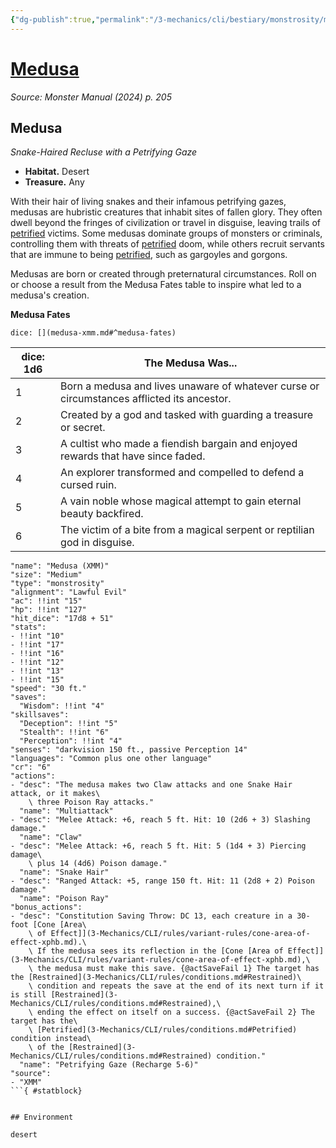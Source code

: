 ```yaml
---
{"dg-publish":true,"permalink":"/3-mechanics/cli/bestiary/monstrosity/medusa-xmm/","tags":["ttrpg-cli/compendium/src/5e/xmm","ttrpg-cli/monster/cr/6","ttrpg-cli/monster/environment/desert","ttrpg-cli/monster/size/medium","ttrpg-cli/monster/type/monstrosity"],"created":"2025-02-22T12:02:28.134-05:00","updated":"2025-02-26T17:46:10.345-05:00"}
---
```


# [Medusa](3-Mechanics/CLI/bestiary/monstrosity/medusa-xmm.md)
*Source: Monster Manual (2024) p. 205*  

## Medusa

*Snake-Haired Recluse with a Petrifying Gaze*

- **Habitat.** Desert  
- **Treasure.** Any  

With their hair of living snakes and their infamous petrifying gazes, medusas are hubristic creatures that inhabit sites of fallen glory. They often dwell beyond the fringes of civilization or travel in disguise, leaving trails of [petrified](3-Mechanics/CLI/rules/conditions.md#Petrified) victims. Some medusas dominate groups of monsters or criminals, controlling them with threats of [petrified](3-Mechanics/CLI/rules/conditions.md#Petrified) doom, while others recruit servants that are immune to being [petrified](3-Mechanics/CLI/rules/conditions.md#Petrified), such as gargoyles and gorgons.

Medusas are born or created through preternatural circumstances. Roll on or choose a result from the Medusa Fates table to inspire what led to a medusa's creation.

**Medusa Fates**

`dice: [](medusa-xmm.md#^medusa-fates)`

| dice: 1d6 | The Medusa Was... |
|-----------|-------------------|
| 1 | Born a medusa and lives unaware of whatever curse or circumstances afflicted its ancestor. |
| 2 | Created by a god and tasked with guarding a treasure or secret. |
| 3 | A cultist who made a fiendish bargain and enjoyed rewards that have since faded. |
| 4 | An explorer transformed and compelled to defend a cursed ruin. |
| 5 | A vain noble whose magical attempt to gain eternal beauty backfired. |
| 6 | The victim of a bite from a magical serpent or reptilian god in disguise. |{ #medusa-fates}


```statblock
"name": "Medusa (XMM)"
"size": "Medium"
"type": "monstrosity"
"alignment": "Lawful Evil"
"ac": !!int "15"
"hp": !!int "127"
"hit_dice": "17d8 + 51"
"stats":
- !!int "10"
- !!int "17"
- !!int "16"
- !!int "12"
- !!int "13"
- !!int "15"
"speed": "30 ft."
"saves":
  "Wisdom": !!int "4"
"skillsaves":
  "Deception": !!int "5"
  "Stealth": !!int "6"
  "Perception": !!int "4"
"senses": "darkvision 150 ft., passive Perception 14"
"languages": "Common plus one other language"
"cr": "6"
"actions":
- "desc": "The medusa makes two Claw attacks and one Snake Hair attack, or it makes\
    \ three Poison Ray attacks."
  "name": "Multiattack"
- "desc": "Melee Attack: +6, reach 5 ft. Hit: 10 (2d6 + 3) Slashing damage."
  "name": "Claw"
- "desc": "Melee Attack: +6, reach 5 ft. Hit: 5 (1d4 + 3) Piercing damage\
    \ plus 14 (4d6) Poison damage."
  "name": "Snake Hair"
- "desc": "Ranged Attack: +5, range 150 ft. Hit: 11 (2d8 + 2) Poison damage."
  "name": "Poison Ray"
"bonus_actions":
- "desc": "Constitution Saving Throw: DC 13, each creature in a 30-foot [Cone [Area\
    \ of Effect]](3-Mechanics/CLI/rules/variant-rules/cone-area-of-effect-xphb.md).\
    \ If the medusa sees its reflection in the [Cone [Area of Effect]](3-Mechanics/CLI/rules/variant-rules/cone-area-of-effect-xphb.md),\
    \ the medusa must make this save. {@actSaveFail 1} The target has the [Restrained](3-Mechanics/CLI/rules/conditions.md#Restrained)\
    \ condition and repeats the save at the end of its next turn if it is still [Restrained](3-Mechanics/CLI/rules/conditions.md#Restrained),\
    \ ending the effect on itself on a success. {@actSaveFail 2} The target has the\
    \ [Petrified](3-Mechanics/CLI/rules/conditions.md#Petrified) condition instead\
    \ of the [Restrained](3-Mechanics/CLI/rules/conditions.md#Restrained) condition."
  "name": "Petrifying Gaze (Recharge 5-6)"
"source":
- "XMM"
```{ #statblock}


## Environment

desert